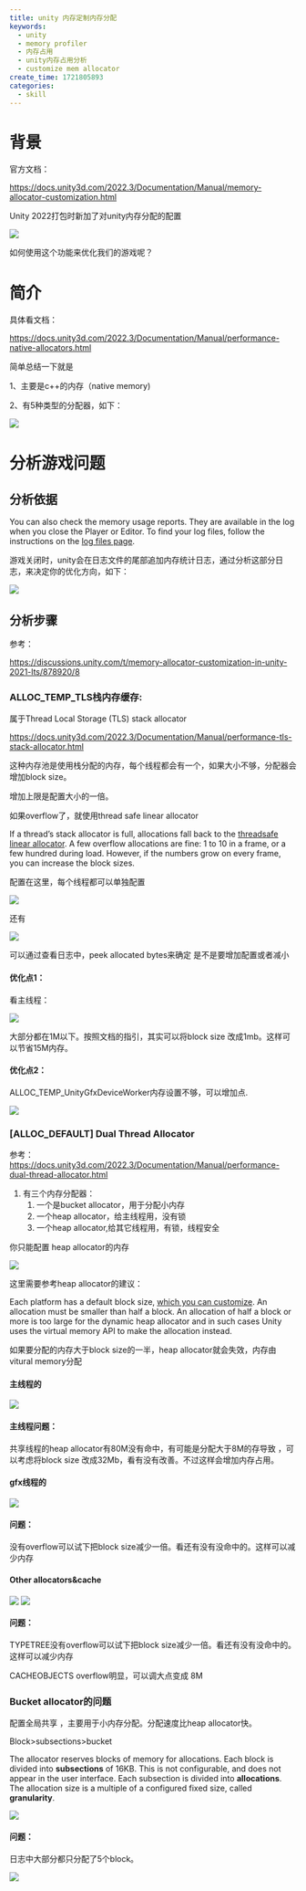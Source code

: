 ```yaml
---
title: unity 内存定制内存分配
keywords:
  - unity
  - memory profiler
  - 内存占用
  - unity内存占用分析
  - customize mem allocator
create_time: 1721805893
categories:
  - skill
---
```



# 背景

官方文档：

https://docs.unity3d.com/2022.3/Documentation/Manual/memory-allocator-customization.html

Unity 2022打包时新加了对unity内存分配的配置

<img src="/assets/YxOVb2PLJoLEhAxlXRickdren4f.png" src-width="1240" class="markdown-img m-auto" src-height="322" align="center"/>

如何使用这个功能来优化我们的游戏呢？

# 简介

具体看文档：

https://docs.unity3d.com/2022.3/Documentation/Manual/performance-native-allocators.html

简单总结一下就是

1、主要是c++的内存（native memory)

2、有5种类型的分配器，如下：

<img src="/assets/CuZVbBTY5oV2fNxiQ9icuP8Mn9f.png" src-width="1145" class="markdown-img m-auto" src-height="473" align="center"/>

# 分析游戏问题

## 分析依据

You can also check the memory usage reports. They are available in the log when you close the Player or Editor. To find your log files, follow the instructions on the <u>log files page</u>.

游戏关闭时，unity会在日志文件的尾部追加内存统计日志，通过分析这部分日志，来决定你的优化方向，如下：

<img src="/assets/EMMvbi7jpoGAu2xj5R9cqwgcnEf.png" src-width="1068" class="markdown-img m-auto" src-height="453" align="center"/>

## 分析步骤

参考：

https://discussions.unity.com/t/memory-allocator-customization-in-unity-2021-lts/878920/8 

### ALLOC_TEMP_TLS栈内存缓存:

属于Thread Local Storage (TLS) stack allocator

https://docs.unity3d.com/2022.3/Documentation/Manual/performance-tls-stack-allocator.html

这种内存池是使用栈分配的内存，每个线程都会有一个，如果大小不够，分配器会增加block size。

增加上限是配置大小的一倍。

如果overflow了，就使用thread safe linear allocator

If a thread’s stack allocator is full, allocations fall back to the <u>threadsafe linear allocator</u>. A few overflow allocations are fine: 1 to 10 in a frame, or a few hundred during load. However, if the numbers grow on every frame, you can increase the block sizes.

配置在这里，每个线程都可以单独配置

<img src="/assets/QZ68bzlTWovvn9xJea4cKAwQnpb.png" src-width="1160" class="markdown-img m-auto" src-height="213" align="center"/>

还有

<img src="/assets/TQtEb5ZG2oWat2xHQUBcbmtEnZc.png" src-width="1084" class="markdown-img m-auto" src-height="92" align="center"/>

可以通过查看日志中，peek allocated bytes来确定 是不是要增加配置或者减小

#### 优化点1：

看主线程：

<img src="/assets/Cym2bSB9QoRnl8xUeLvcGBYdnHe.png" src-width="1241" class="markdown-img m-auto" src-height="150" align="center"/>

大部分都在1M以下。按照文档的指引，其实可以将block size 改成1mb。这样可以节省15M内存。

#### 优化点2：

 ALLOC_TEMP_UnityGfxDeviceWorker内存设置不够，可以增加点.

<img src="/assets/PlhjbRMtioYJB0xEXkwcspJhntb.png" src-width="388" class="markdown-img m-auto" src-height="100" align="center"/>

### [ALLOC_DEFAULT] Dual Thread Allocator

参考：https://docs.unity3d.com/2022.3/Documentation/Manual/performance-dual-thread-allocator.html

1. 有三个内存分配器：
    1. 一个是bucket allocator，用于分配小内存
    2. 一个heap allocator，给主线程用，没有锁
    3. 一个heap allocator,给其它线程用，有锁，线程安全

你只能配置 heap allocator的内存

<img src="/assets/Wed8bERz0o3c7MxOe23cuYm1nuf.png" src-width="1152" class="markdown-img m-auto" src-height="91" align="center"/>

这里需要参考heap allocator的建议：

Each platform has a default block size, <u>which you can customize</u>. An allocation must be smaller than half a block. An allocation of half a block or more is too large for the dynamic heap allocator and in such cases Unity uses the virtual memory API to make the allocation instead.

如果要分配的内存大于block size的一半，heap allocator就会失效，内存由vitural memory分配

#### 主线程的

<img src="/assets/MDhhbt9qZo2EkrxHbqKcFyOYn5b.png" src-width="1194" class="markdown-img m-auto" src-height="231" align="center"/>

#### 主线程问题：

共享线程的heap allocator有80M没有命中，有可能是分配大于8M的存导致 ，可以考虑将block size 改成32Mb，看有没有改善。不过这样会增加内存占用。

#### gfx线程的

<img src="/assets/WLGLbzw6FohfqSxz2mSc6nn1nKd.png" src-width="1289" class="markdown-img m-auto" src-height="336" align="center"/>

#### 问题：

没有overflow可以试下把block size减少一倍。看还有没有没命中的。这样可以减少内存

#### Other allocators&cache

<img src="/assets/AwIVbgPLxolsRcxyz4Vc8OTbnzg.png" src-width="870" class="markdown-img m-auto" src-height="340" align="center"/>

<img src="/assets/N4VXbrGpsomzHPx14jYcCSi1n9g.png" src-width="1476" class="markdown-img m-auto" src-height="370" align="center"/>

#### 问题：

TYPETREE没有overflow可以试下把block size减少一倍。看还有没有没命中的。这样可以减少内存

CACHEOBJECTS overflow明显，可以调大点变成 8M

### Bucket allocator的问题

配置全局共享 ，主要用于小内存分配。分配速度比heap allocator快。

Block&gt;subsections&gt;bucket

The allocator reserves blocks of memory for allocations. Each block is divided into **subsections** of 16KB. This is not configurable, and does not appear in the user interface. Each subsection is divided into **allocations**. The allocation size is a multiple of a configured fixed size, called **granularity**.

<img src="/assets/D57bbtUGmoGZ0yx2ufmcbixYnuc.png" src-width="1185" class="markdown-img m-auto" src-height="360" align="center"/>

#### 问题：

日志中大部分都只分配了5个block。

<img src="/assets/Vtsmbt0OvoGynJx9xRDcZlm5ngb.png" src-width="1192" class="markdown-img m-auto" src-height="133" align="center"/>

